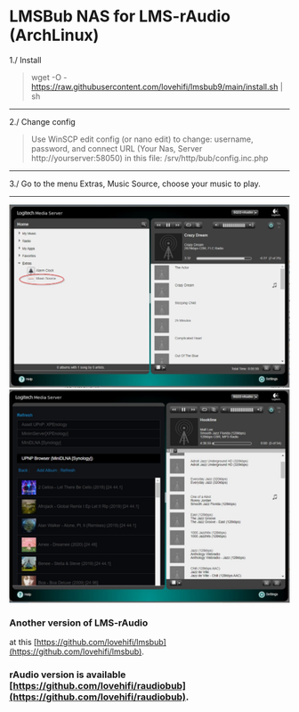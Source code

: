 # LMSBub NAS for LMS-rAudio (ArchLinux)
>
1./ Install
> wget -O - https://raw.githubusercontent.com/lovehifi/lmsbub9/main/install.sh | sh
>
>
>
---------------
2./ Change config
>
> Use WinSCP edit config (or nano edit) to change:
username, password, and connect URL (Your Nas, Server http://yourserver:58050) in this file:
> /srv/http/bub/config.inc.php
>
-----------------
>
3./ Go to the menu Extras, Music Source, choose your music to play.
>
------------------
![Screenshot](screenshot1.jpg)
![Screenshot](screenshot3.jpg)

### Another version of LMS-rAudio
>
at this [https://github.com/lovehifi/lmsbub](https://github.com/lovehifi/lmsbub).
>
### rAudio version is available [https://github.com/lovehifi/raudiobub](https://github.com/lovehifi/raudiobub).
